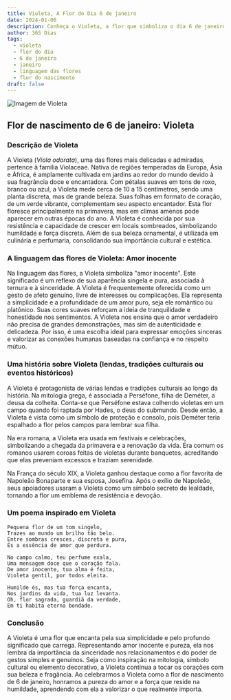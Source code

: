 ```yaml
---
title: Violeta, A Flor do Dia 6 de janeiro
date: 2024-01-06
description: Conheça o Violeta, a flor que simboliza o dia 6 de janeiro e seu significado 'Amor inocente'. Explore a beleza e o simbolismo desta flor encantadora.
author: 365 Dias
tags:
  - violeta
  - flor do dia
  - 6 de janeiro
  - janeiro
  - linguagem das flores
  - flor do nascimento
draft: false
---
```


![Imagem de Violeta](https://cdn.pixabay.com/photo/2019/04/04/03/27/flowers-4101916_1280.jpg#center)

## Flor de nascimento de 6 de janeiro: Violeta

### Descrição de Violeta

A Violeta (_Viola odorata_), uma das flores mais delicadas e admiradas, pertence à família Violaceae. Nativa de regiões temperadas da Europa, Ásia e África, é amplamente cultivada em jardins ao redor do mundo devido à sua fragrância doce e encantadora. Com pétalas suaves em tons de roxo, branco ou azul, a Violeta mede cerca de 10 a 15 centímetros, sendo uma planta discreta, mas de grande beleza. Suas folhas em formato de coração, de um verde vibrante, complementam seu aspecto encantador. Esta flor floresce principalmente na primavera, mas em climas amenos pode aparecer em outras épocas do ano. A Violeta é conhecida por sua resistência e capacidade de crescer em locais sombreados, simbolizando humildade e força discreta. Além de sua beleza ornamental, é utilizada em culinária e perfumaria, consolidando sua importância cultural e estética.

### A linguagem das flores de Violeta: Amor inocente

Na linguagem das flores, a Violeta simboliza "amor inocente". Este significado é um reflexo de sua aparência singela e pura, associada à ternura e à sinceridade. A Violeta é frequentemente oferecida como um gesto de afeto genuíno, livre de interesses ou complicações. Ela representa a simplicidade e a profundidade de um amor puro, seja ele romântico ou platônico. Suas cores suaves reforçam a ideia de tranquilidade e honestidade nos sentimentos. A Violeta nos ensina que o amor verdadeiro não precisa de grandes demonstrações, mas sim de autenticidade e delicadeza. Por isso, é uma escolha ideal para expressar emoções sinceras e valorizar as conexões humanas baseadas na confiança e no respeito mútuo.

### Uma história sobre Violeta (lendas, tradições culturais ou eventos históricos)

A Violeta é protagonista de várias lendas e tradições culturais ao longo da história. Na mitologia grega, é associada a Perséfone, filha de Deméter, a deusa da colheita. Conta-se que Perséfone estava colhendo violetas em um campo quando foi raptada por Hades, o deus do submundo. Desde então, a Violeta é vista como um símbolo de proteção e consolo, pois Deméter teria espalhado a flor pelos campos para lembrar sua filha.

Na era romana, a Violeta era usada em festivais e celebrações, simbolizando a chegada da primavera e a renovação da vida. Era comum os romanos usarem coroas feitas de violetas durante banquetes, acreditando que elas preveniam excessos e traziam serenidade.

Na França do século XIX, a Violeta ganhou destaque como a flor favorita de Napoleão Bonaparte e sua esposa, Josefina. Após o exílio de Napoleão, seus apoiadores usaram a Violeta como um símbolo secreto de lealdade, tornando a flor um emblema de resistência e devoção.

### Um poema inspirado em Violeta

```
Pequena flor de um tom singelo,  
Trazes ao mundo um brilho tão belo.  
Entre sombras cresces, discreta e pura,  
És a essência de amor que perdura.  

No campo calmo, teu perfume exala,  
Uma mensagem doce que o coração fala.  
De amor inocente, tua alma é feita,  
Violeta gentil, por todos eleita.  

Humilde és, mas tua força encanta,  
Nos jardins da vida, tua luz levanta.  
Oh, flor sagrada, guardiã da verdade,  
Em ti habita eterna bondade.
```

### Conclusão

A Violeta é uma flor que encanta pela sua simplicidade e pelo profundo significado que carrega. Representando amor inocente e pureza, ela nos lembra da importância da sinceridade nos relacionamentos e do poder de gestos simples e genuínos. Seja como inspiração na mitologia, símbolo cultural ou elemento decorativo, a Violeta continua a tocar os corações com sua beleza e fragância. Ao celebrarmos a Violeta como a flor de nascimento de 6 de janeiro, honramos a pureza do amor e a força que reside na humildade, aprendendo com ela a valorizar o que realmente importa.